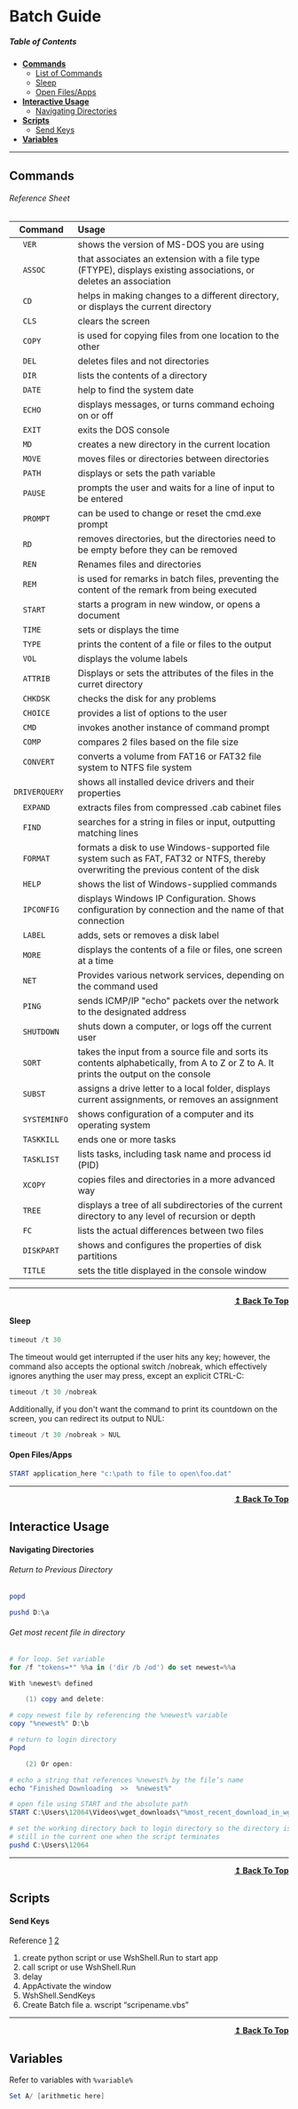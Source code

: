 
# Batch Guide

<a name="table-of-contents"/>

##### Table of Contents
- [**Commands**](#commands)
  - [List of Commands](#command-list)
  - [Sleep](#sleep-command)
  - [Open Files/Apps](#open)
- [**Interactive Usage**](#interactive-usage)
  - [Navigating Directories](#navigating)
- [**Scripts**](#scripts)
  - [Send Keys](#send-keys)
- [**Variables**](#variables)

-----------


<a name="commands"/>

## Commands


###### Reference Sheet

<a name="command-list"/>

| Command | Usage |
|:-------:|:---------------------------------------------------------------------------------|
|`   VER           `|   shows the version of MS-DOS you are using                                           |
|`   ASSOC         `|   that associates an extension with a file type (FTYPE), displays existing associations, or deletes an association   |
|`   CD            `|   helps in making changes to a different directory, or displays the current directory   |
|`   CLS           `|   clears the screen                                                                   |
|`   COPY          `|   is used for copying files from one location to the other                            |
|`   DEL           `|   deletes files and not directories                                                   |
|`   DIR           `|   lists the contents of a directory                                                   |
|`   DATE          `|   help to find the system date                                                        |
|`   ECHO          `|   displays messages, or turns command echoing on or off                               |
|`   EXIT          `|   exits the DOS console                                                               |
|`   MD            `|   creates a new directory in the current location                                     |
|`   MOVE          `|   moves files or directories between directories                                      |
|`   PATH          `|   displays or sets the path variable                                                  |
|`   PAUSE         `|   prompts the user and waits for a line of input to be entered                        |
|`   PROMPT        `|   can be used to change or reset the cmd.exe prompt                                   |
|`   RD            `|   removes directories, but the directories need to be empty before they can be removed   |
|`   REN           `|   Renames files and directories                                                                          |
|`   REM           `|   is used for remarks in batch files, preventing the content of the remark from being executed   |
|`   START         `|   starts a program in new window, or opens a document                                 |
|`   TIME          `|   sets or displays the time                                                           |
|`   TYPE          `|   prints the content of a file or files to the output                                 |
|`   VOL           `|   displays the volume labels                                                          |
|`   ATTRIB        `|   Displays or sets the attributes of the files in the curret directory                                   |
|`   CHKDSK        `|   checks the disk for any problems                                                    |
|`   CHOICE        `|   provides a list of options to the user                                              |
|`   CMD           `|   invokes another instance of command prompt                                          |
|`   COMP          `|   compares 2 files based on the file size                                             |
|`   CONVERT       `|   converts a volume from FAT16 or FAT32 file system to NTFS file system               |
|`   DRIVERQUERY   `|   shows all installed device drivers and their properties                             |
|`   EXPAND        `|   extracts files from compressed .cab cabinet files                                   |
|`   FIND          `|   searches for a string in files or input, outputting matching lines                  |
|`   FORMAT        `|   formats a disk to use Windows-supported file system such as FAT, FAT32 or NTFS, thereby overwriting the previous content of the disk   |
|`   HELP          `|   shows the list of Windows-supplied commands                                         |
|`   IPCONFIG      `|   displays Windows IP Configuration. Shows configuration by connection and the name of that connection   |
|`   LABEL         `|   adds, sets or removes a disk label                                                  |
|`   MORE          `|   displays the contents of a file or files, one screen at a time                      |
|`   NET           `|   Provides various network services, depending on the command used                                       |
|`   PING          `|   sends ICMP/IP "echo" packets over the network to the designated address             |
|`   SHUTDOWN      `|   shuts down a computer, or logs off the current user                                 |
|`   SORT          `|   takes the input from a source file and sorts its contents alphabetically, from A to Z or Z to A. It prints the output on the console   |
|`   SUBST         `|   assigns a drive letter to a local folder, displays current assignments, or removes an assignment   |
|`   SYSTEMINFO    `|   shows configuration of a computer and its operating system                          |
|`   TASKKILL      `|   ends one or more tasks                                                              |
|`   TASKLIST      `|   lists tasks, including task name and process id (PID)                               |
|`   XCOPY         `|   copies files and directories in a more advanced way                                 |
|`   TREE          `|   displays a tree of all subdirectories of the current directory to any level of recursion or depth   |
|`   FC            `|   lists the actual differences between two files                                      |
|`   DISKPART      `|   shows and configures the properties of disk partitions                              |
|`   TITLE         `|   sets the title displayed in the console window                                      |


-----


<div align="right" font-family="monospace">
    <b><a href="#table-of-contents">↥ Back To Top</a></b>
</div>





<a name="sleep-command"/>

#### Sleep

```PowerShell
timeout /t 30
```


The timeout would get interrupted if the user hits any key; however, the command also accepts the optional switch /nobreak, which effectively ignores anything the user may press, except an explicit CTRL-C:

```PowerShell
timeout /t 30 /nobreak
```

Additionally, if you don't want the command to print its countdown on the screen, you can redirect its output to NUL:

```PowerShell
timeout /t 30 /nobreak > NUL
```


<a name="open"/>

#### Open Files/Apps


```PowerShell
START application_here "c:\path to file to open\foo.dat"
```


-----


<div align="right" font-family="monospace">
    <b><a href="#table-of-contents">↥ Back To Top</a></b>
</div>





<a name="interactive-usage"/>

## Interactice Usage


<a name="navigating"/>

#### Navigating Directories


###### Return to Previous Directory

```PowerShell
popd

pushd D:\a
```

###### Get most recent file in directory

```Powershell
# for loop. Set variable 
for /f "tokens=*" %%a in ('dir /b /od') do set newest=%%a

With %newest% defined

    (1) copy and delete: 

# copy newest file by referencing the %newest% variable
copy "%newest%" D:\b

# return to login directory
Popd

    (2) Or open: 

# echo a string that references %newest% by the file’s name
echo "Finished Downloading  >>  %newest%"

# open file using START and the absolute path
START C:\Users\12064\Videos\wget_downloads\"%most_recent_download_in_wgetVideo_folder%"

# set the working directory back to login directory so the directory is not 
# still in the current one when the script terminates
pushd C:\Users\12064
```


-----


<div align="right" font-family="monospace">
    <b><a href="#table-of-contents">↥ Back To Top</a></b>
</div>



<a name="scripts"/>

## Scripts




<a name="send-keys"/>


#### Send Keys

Reference [1](https://stackoverflow.com/questions/22836457/how-to-make-a-batch-file-to-run-a-hotkey) [2](https://docs.microsoft.com/en-us/previous-versions/windows/internet-explorer/ie-developer/windows-scripting/8c6yea83(v=vs.84)?redirectedfrom=MSDN )


1. create python script or use WshShell.Run to start app
2. call script or use WshShell.Run 
3. delay
4. AppActivate the window
5. WshShell.SendKeys
6. Create Batch file 
  a. wscript “scripename.vbs”



-----


<div align="right" font-family="monospace">
    <b><a href="#table-of-contents">↥ Back To Top</a></b>
</div>



<a name="variables"/>

## Variables

Refer to variables with `%variable%`

```PowerShell
Set A/ [arithmetic here]
```


